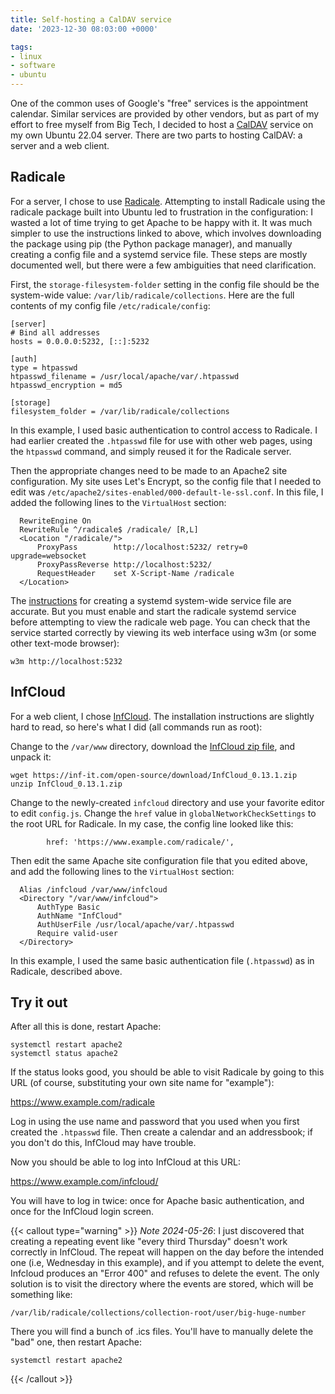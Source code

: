 ```yaml
---
title: Self-hosting a CalDAV service
date: '2023-12-30 08:03:00 +0000'

tags:
- linux
- software
- ubuntu
---
```


One of the common uses of Google's "free" services is the appointment
calendar.  Similar services are provided by other vendors, but as
part of my effort to free myself from Big Tech, I decided to host
a [CalDAV](https://en.wikipedia.org/wiki/CalDAV) service on my
own Ubuntu 22.04 server.  There are two parts to hosting CalDAV:
a server and a web client.
<!--more-->

## Radicale

For a server, I chose to use [Radicale](https://radicale.org/v3.html).
Attempting to install Radicale using the radicale package built into
Ubuntu led to frustration in the configuration: I wasted a lot of 
time trying to get Apache to be happy with it.  It was much simpler
to use the instructions linked to above, which involves
downloading the package using pip (the Python package manager),
and manually creating a config file and a systemd service file.
These steps are mostly documented well, but there were a few ambiguities
that need clarification.

First, the `storage-filesystem-folder` setting in the config file should be the system-wide
value: `/var/lib/radicale/collections`.  Here are the full contents of 
my config file `/etc/radicale/config`:

```
[server]
# Bind all addresses
hosts = 0.0.0.0:5232, [::]:5232

[auth]
type = htpasswd
htpasswd_filename = /usr/local/apache/var/.htpasswd
htpasswd_encryption = md5

[storage]
filesystem_folder = /var/lib/radicale/collections
```

In this example, I used basic authentication to control access
to Radicale.  I had earlier created the `.htpasswd`
file for use with other web pages, using the `htpasswd` command,
and simply reused it for the Radicale server.

Then the appropriate changes need to be made to an Apache2 site configuration.
My site uses Let's Encrypt, so the config file that I needed to edit
was `/etc/apache2/sites-enabled/000-default-le-ssl.conf`.  In this
file, I added the following lines to the `VirtualHost` section:

```
  RewriteEngine On
  RewriteRule ^/radicale$ /radicale/ [R,L]
  <Location "/radicale/">
      ProxyPass        http://localhost:5232/ retry=0 upgrade=websocket
      ProxyPassReverse http://localhost:5232/
      RequestHeader    set X-Script-Name /radicale
  </Location>
```

The [instructions](https://radicale.org/v3.html#linux-with-systemd-system-wide)
for creating a systemd system-wide service file are accurate.
But you must enable and start the radicale systemd service
before attempting to view the radicale web page.  You can check that the service
started correctly by viewing its web interface using w3m (or some other
text-mode browser):

```
w3m http://localhost:5232
```


## InfCloud

For a web client, I chose [InfCloud](https://inf-it.com/open-source/clients/infcloud/).
The installation instructions are slightly hard to read, so here's what I did (all
commands run as root):

Change to the `/var/www` directory, download
the [InfCloud zip file](https://inf-it.com/open-source/download/InfCloud_0.13.1.zip),
and unpack it:

```
wget https://inf-it.com/open-source/download/InfCloud_0.13.1.zip
unzip InfCloud_0.13.1.zip
```

Change to the newly-created `infcloud` directory and use your favorite editor
to edit `config.js`.  Change the `href` value in `globalNetworkCheckSettings`
to the root URL for Radicale.  In my case, the config line looked like this:

```
        href: 'https://www.example.com/radicale/',
```

Then edit the same Apache site configuration file that you edited above,
and add the following lines to the `VirtualHost` section:

```
  Alias /infcloud /var/www/infcloud
  <Directory "/var/www/infcloud">
      AuthType Basic
      AuthName "InfCloud"
      AuthUserFile /usr/local/apache/var/.htpasswd
      Require valid-user
  </Directory>
```

In this example, I used the same basic authentication file (`.htpasswd`)
as in Radicale, described above.

## Try it out

After all this is done, restart Apache:

```
systemctl restart apache2
systemctl status apache2
```

If the status looks good, you should be able to visit Radicale by going to this
URL (of course, substituting your own site name for "example"):

<https://www.example.com/radicale>

Log in using the use name and password that you used when you first
created the `.htpasswd` file.  Then create a calendar and an addressbook;
if you don't do this, InfCloud may have trouble.

Now you should be able to log into InfCloud at this URL:

<https://www.example.com/infcloud/>

You will have to log in twice: once for Apache basic authentication,
and once for the InfCloud login screen.

{{< callout type="warning" >}}
*Note 2024-05-26*: I just discovered that creating a repeating
event like "every third Thursday" doesn't work correctly in
InfCloud.  The repeat will happen on the day before the intended
one (i.e, Wednesday in this example), and if you attempt to delete
the event, Infcloud produces an "Error 400" and refuses to delete
the event.  The only solution is to visit the directory
where the events are stored, which will be something like:

    /var/lib/radicale/collections/collection-root/user/big-huge-number

There you will find a bunch of .ics files.  You'll have to manually
delete the "bad" one, then restart Apache:

    systemctl restart apache2
{{< /callout >}}
